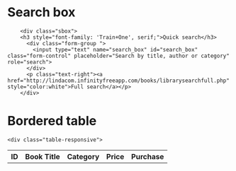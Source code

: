 Search box
================
        <div class="sbox">
        <h3 style="font-family: 'Train+One', serif;">Quick search</h3>
          <div class="form-group ">
            <input type="text" name="search_box" id="search_box" class="form-control" placeholder="Search by title, author or category" role="search">
          </div>
          <p class="text-right"><a href="http://lindacom.infinityfreeapp.com/books/librarysearchfull.php" style="color:white">Full search</a></p>
        </div>
        
       

Bordered table
===============
    <div class="table-responsive">
   <table class="table table bordered">
        <tr>
    <th>ID</th>
    <th>Book Title</th>
    <th>Category</th>
     <th>Price</th>     
     <th>Purchase</th>
  </tr>
    
